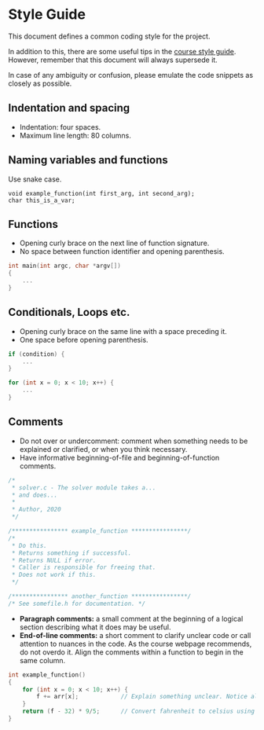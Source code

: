 # Style Guide

This document defines a common coding style for the project.

In addition to this, there are some useful tips in the [course style guide](https://www.cs.dartmouth.edu/~cs50/Resources/CodingStyle.html).
However, remember that this document will always supersede it.

In case of any ambiguity or confusion, please emulate the code snippets as
closely as possible.

## Indentation and spacing

- Indentation: four spaces.
- Maximum line length: 80 columns.

## Naming variables and functions

Use snake case.

```
void example_function(int first_arg, int second_arg);
char this_is_a_var;
```

## Functions

- Opening curly brace on the next line of function signature.
- No space between function identifier and opening parenthesis.

```c
int main(int argc, char *argv[])
{
    ...
}
```

## Conditionals, Loops etc.

- Opening curly brace on the same line with a space preceding it.
- One space before opening parenthesis.

```c
if (condition) {
    ...
}
```

```c
for (int x = 0; x < 10; x++) {
    ...
}
```

## Comments

- Do not over or undercomment: comment when something needs to be explained or
  clarified, or when you think necessary.
- Have informative beginning-of-file and beginning-of-function comments.

```c
/*
 * solver.c - The solver module takes a...
 * and does...
 *
 * Author, 2020
 */
```

```c
/**************** example_function ****************/
/*
 * Do this.
 * Returns something if successful.
 * Returns NULL if error.
 * Caller is responsible for freeing that.
 * Does not work if this.
 */
```

```c
/**************** another_function ****************/
/* See somefile.h for documentation. */
```

- **Paragraph comments:** a small comment at the beginning of a logical section
  describing what it does may be useful.
- **End-of-line comments:** a short comment to clarify unclear code or call
  attention to nuances in the code. As the course webpage recommends, do not
  overdo it. Align the comments within a function to begin in the same column.

```c
int example_function()
{
    for (int x = 0; x < 10; x++) {
        f += arr[x];            // Explain something unclear. Notice alignment.
    }
    return (f - 32) * 9/5;      // Convert fahrenheit to celsius using formula.
}
```

